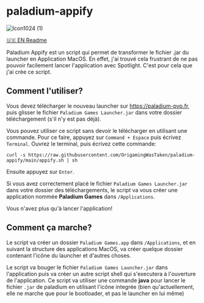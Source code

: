 # paladium-appify

![Icon1024 (1)](https://github.com/OrigamingWasTaken/paladium-appify/assets/74014262/142adf44-c54c-4c59-90aa-731413cd7eb4)

[🇺🇸 EN Readme](https://github.com/OrigamingWasTaken/paladium-appify/blob/main/README_EN.md)

Paladium Appify est un script qui permet de transformer le fichier .jar du launcher en Application MacOS.
En effet, j'ai trouvé cela frustrant de ne pas pouvoir facilement lancer l'application avec Spotlight. C'est pour cela que j'ai crée ce script.

## Comment l'utiliser?

Vous devez télécharger le nouveau launcher sur https://paladium-pvp.fr, puis glisser le fichier `Paladium Games Launcher.jar` dans votre dossier téléchargement (s'il n'y est pas déjà).

Vous pouvez utiliser ce script sans devoir le télécharger en utilisant une commande. Pour ce faire, appuyez sur `Command + Espace` puis écrivez `Terminal`. Ouvrez le terminal, puis écrivez cette commande:

`curl -s https://raw.githubusercontent.com/OrigamingWasTaken/paladium-appify/main/appify.sh | sh`

Ensuite appuyez sur `Enter`.

Si vous avez correctement placé le fichier `Paladium Games Launcher.jar` dans votre dossier des téléchargements, le script va vous créer une application nommée **Paladium Games** dans `/Applications`.

Vous n'avez plus qu'à lancer l'application!

## Comment ça marche?

Le script va créer un dossier `Paladium Games.app` dans `/Applications`, et en suivant la structure des applications MacOS, va créer quelque dossier contenant l'icône du launcher et d'autres choses.

Le script va bouger le fichier `Paladium Games Launcher.jar` dans l'application puis va créer un autre script shell qui s'executera à l'ouverture de l'application. Ce script va utiliser une commande **java** pour lancer le fichier `.jar` de paladium en utilisant l'icône integrée (bien qu'actuellement, elle ne marche que pour le bootloader, et pas le launcher en lui même)
